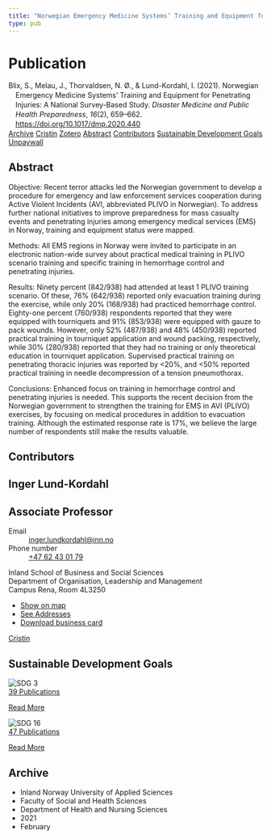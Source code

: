 ```yaml
---
title: "Norwegian Emergency Medicine Systems’ Training and Equipment for Penetrating Injuries: A National Survey-Based Study"
type: pub
---
```

<h1>Publication</h1>
<article id="csl-bib-container-3NH4KTBE" class="csl-bib-container">
  <div class="csl-bib-body" style="line-height: 1.35; padding-left: 1em; text-indent:-1em;">
  <div class="csl-entry">Blix, S., Melau, J., Thorvaldsen, N. &#xD8;., &amp; Lund-Kordahl, I. (2021). Norwegian Emergency Medicine Systems&#x2019; Training and Equipment for Penetrating Injuries: A National Survey-Based Study. <i>Disaster Medicine and Public Health Preparedness</i>, <i>16</i>(2), 659&#x2013;662. <a href="https://doi.org/10.1017/dmp.2020.440">https://doi.org/10.1017/dmp.2020.440</a></div>
</div>
  <div class="csl-bib-buttons">
    <a href="#taxonomy-article-3NH4KTBE" class="csl-bib-button">Archive</a>
    <a href="https://app.cristin.no/results/show.jsf?id=1889861" alt="Cristin URL" class="csl-bib-button">Cristin</a>
    <a href="http://zotero.org/groups/5022929/items/3NH4KTBE" alt="Zotero URL" class="csl-bib-button">Zotero</a>
    <a href="#abstract-article-3NH4KTBE" class="csl-bib-button">Abstract</a>
    <a href="#contributors-article-3NH4KTBE" class="csl-bib-button">Contributors</a>
    <a href="#sdg-article-3NH4KTBE" class="csl-bib-button">Sustainable Development Goals</a>
    <a href="https://www.cambridge.org/core/services/aop-cambridge-core/content/view/F0BCD8C65AB4934132D362C6D4075BF0/S1935789320004401a.pdf/div-class-title-norwegian-emergency-medicine-systems-training-and-equipment-for-penetrating-injuries-a-national-survey-based-study-div.pdf" class="csl-bib-button">Unpaywall</a>
  </div>
  <div id="csl-bib-meta-container-3NH4KTBE"></div>
</article>
<div id="csl-bib-meta-3NH4KTBE" class="csl-bib-meta">
  <article id="abstract-article-3NH4KTBE" class="abstract-article">
    <h1>Abstract</h1>
    Objective: 
Recent terror attacks led the Norwegian government to develop a procedure for emergency and law enforcement services cooperation during Active Violent Incidents (AVI, abbreviated PLIVO in Norwegian). To address further national initiatives to improve preparedness for mass casualty events and penetrating injuries among emergency medical services (EMS) in Norway, training and equipment status were mapped. 
 
Methods: 
All EMS regions in Norway were invited to participate in an electronic nation-wide survey about practical medical training in PLIVO scenario training and specific training in hemorrhage control and penetrating injuries. 
 
Results: 
Ninety percent (842/938) had attended at least 1 PLIVO training scenario. Of these, 76% (642/938) reported only evacuation training during the exercise, while only 20% (168/938) had practiced hemorrhage control. Eighty-one percent (760/938) respondents reported that they were equipped with tourniquets and 91% (853/938) were equipped with gauze to pack wounds. However, only 52% (487/938) and 48% (450/938) reported practical training in tourniquet application and wound packing, respectively, while 30% (280/938) reported that they had no training or only theoretical education in tourniquet application. Supervised practical training on penetrating thoracic injuries was reported by &lt;20%, and &lt;50% reported practical training in needle decompression of a tension pneumothorax. 
 
Conclusions: 
Enhanced focus on training in hemorrhage control and penetrating injuries is needed. This supports the recent decision from the Norwegian government to strengthen the training for EMS in AVI (PLIVO) exercises, by focusing on medical procedures in addition to evacuation training. Although the estimated response rate is 17%, we believe the large number of respondents still make the results valuable.
  </article>
  <article id="contributors-article-3NH4KTBE" class="contributors-article">
    <h1>Contributors</h1>
    <div class="personas">
<div class="vrtx-hinn-person-card">
<div class="photo">
<i class="lar la-user-circle missing-person"></i>
</div>
<div class="info">
<hgroup><h1>Inger Lund-Kordahl</h1>
<h2>Associate Professor</h2>
</hgroup><dl>
<dt>Email</dt>
<dd>
<a href="mailto:inger.lundkordahl@inn.no">inger.lundkordahl@inn.no</a>
</dd>
<dt>Phone number</dt>
<dd><a href="tel:+4762430179">
+47 62 43 01 79
</a></dd>
</dl>
<p>
Inland School of Business and Social Sciences<br>
Department of Organisation, Leadership and Management<br>
Campus Rena,
Room 4L3250
</p>
<ul class="vrtx-hinn-links">
<li><a href="https://www.google.com/maps?q=60.88177,11.53669">Show on map</a></li>
<li><a href="https://www.inn.no/english/find-an-employee/inger-lundkordahl.html#vrtx-hinn-addresses">See Addresses</a></li>
<li><a href="https://www.inn.no/english/find-an-employee/inger-lundkordahl.html?vrtx=vcf">Download business card</a></li>
</ul>
</div>
</div>
<a href="https://app.cristin.no/persons/show.jsf?id=4366" alt="Cristin URL" class="personas-cristin">Cristin</a>
</div>
  </article>
  <article id="sdg-article-3NH4KTBE" class="sdg-article">
    <h1>Sustainable Development Goals</h1>
    <div class="sdg-container"><div id="sdg3" class="sdg">
<img src="{{< params subfolder >}}images/sdg/sdg03_en.png" class="image" alt="SDG 3">
<div class="sdg-overlay">
<a href="{{< params subfolder >}}en/archive/?sdg=3#archive" class="sdg-publication-count"><span>39</span> Publications</a>
<p><a href="https://sdgs.un.org/goals/goal3" class="sdg-read-more">Read More</a></p>
</div>
</div> <div id="sdg16" class="sdg">
<img src="{{< params subfolder >}}images/sdg/sdg16_en.png" class="image" alt="SDG 16">
<div class="sdg-overlay">
<a href="{{< params subfolder >}}en/archive/?sdg=16#archive" class="sdg-publication-count"><span>47</span> Publications</a>
<p><a href="https://sdgs.un.org/goals/goal16" class="sdg-read-more">Read More</a></p>
</div>
</div></div>
  </article>
  <article id="taxonomy-article-3NH4KTBE" class="taxonomy-article">
    <h1>Archive</h1>
    <ul>
      <li>Inland Norway University of Applied Sciences</li>
      <li>Faculty of Social and Health Sciences</li>
      <li>Department of Health and Nursing Sciences</li>
      <li>2021</li>
      <li>February</li>
    </ul>
  </article>
</div>
